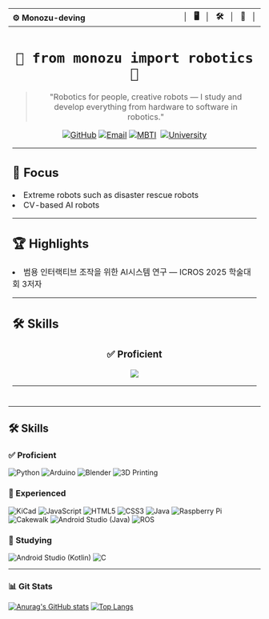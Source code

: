 <div align="center">
  <table>
    <thead>
      <tr>
        <th align="left">⚙️ Monozu-deving</th>
        <th align="right">│⠀🖥️⠀│⠀🛠️⠀│⠀🤖⠀│</th>
      </tr>
    </thead>
    <tbody>
      <tr align="center">
        <td colspan="2">
          <h1>
            <code>🎲 from monozu import robotics 🤖</code>
          </h1>
          <blockquote>"Robotics for people, creative robots — I study and develop everything from hardware to software in robotics."</blockquote>
          <a href="https://github.com/monozu-deving"><img src="https://img.shields.io/badge/GitHub-100000?style=flat&amp;logo=github&amp;logoColor=white" alt="GitHub"></a>
          <a href="mailto:monozu.deving@gmail.com"><img src="https://img.shields.io/badge/Email-Contact-blue?style=flat&amp;logo=gmail&amp;logoColor=white" alt="Email"></a>
          <a href="https://www.16personalities.com/ko/결과/intj-a/m/9xhhavnkm?utm_source=results-assertive-architect&amp;utm_medium=email&amp;utm_campaign=ko&amp;utm_content=view-results"><img src="https://img.shields.io/badge/MBTI-INTJ-8E44AD?style=flat" alt="MBTI"></a>
          <img src="https://komarev.com/ghpvc/?username=monozu-deving&amp;color=green" alt="">
          <a href=""><img src="https://img.shields.io/badge/Sejong_University-A31F34?style=flat&amp;logo=academia&amp;logoColor=white" alt="University"></a>
          <hr>
          <h2 align="left">🎯 Focus</h2>
          <li align="left">Extreme robots such as disaster rescue robots</li>
          <li align="left">CV-based AI robots</li>
          <hr>
          <h2 align="left">🏆 Highlights</h2>
          <li align="left">범용 인터랙티브 조작을 위한 AI시스템 연구 — ICROS 2025 학술대회 3저자</li>
          <hr>
          <h2 align="left">🛠️ Skills</h2>
          <h3>✅ Proficient</h3>
          <a href="https://skillicons.dev">
            <img src="https://skillicons.dev/icons?i=arduino,blender,notion,py" />
          </a>
          <hr>
          <br>
        </td>
      </tr>
    </tbody>
  </table>
</div>

## 🛠️ Skills

### ✅ Proficient

![Python](https://img.shields.io/badge/Python-3776AB?style=flat&logo=python&logoColor=white)
![Arduino](https://img.shields.io/badge/Arduino-00979D?style=flat&logo=arduino&logoColor=white)
![Blender](https://img.shields.io/badge/Blender-F5792A?style=flat&logo=blender&logoColor=white)
![3D Printing](https://img.shields.io/badge/3D_Printing-FF6F00?style=flat&logo=open3d&logoColor=white)

### 🔷 Experienced

![KiCad](https://img.shields.io/badge/KiCad-314CB6?style=flat&logo=kicad&logoColor=white)
![JavaScript](https://img.shields.io/badge/JavaScript-F7DF1E?style=flat&logo=javascript&logoColor=black)
![HTML5](https://img.shields.io/badge/HTML5-E34F26?style=flat&logo=html5&logoColor=white)
![CSS3](https://img.shields.io/badge/CSS3-1572B6?style=flat&logo=css3&logoColor=white)
![Java](https://img.shields.io/badge/Java-007396?style=flat&logo=openjdk&logoColor=white)
![Raspberry Pi](https://img.shields.io/badge/Raspberry_Pi-A22846?style=flat&logo=raspberrypi&logoColor=white)
![Cakewalk](https://img.shields.io/badge/Cakewalk-F5792A?style=flat&logo=bandlab&logoColor=white)
![Android Studio (Java)](https://img.shields.io/badge/Android_Studio-3DDC84?style=flat&logo=android&logoColor=white)
![ROS](https://img.shields.io/badge/ROS-22314E?logo=ros&logoColor=white)

### 🧪 Studying

![Android Studio (Kotlin)](https://img.shields.io/badge/Kotlin-7F52FF?style=flat&logo=kotlin&logoColor=white)
![C](https://img.shields.io/badge/C-00599C?style=flat&logo=c&logoColor=white)

---

### 📊 Git Stats  

[![Anurag's GitHub stats](https://github-readme-stats.vercel.app/api?username=monozu-deving&show_icons=true&theme=one_dark_pro&rank_icon=github)](https://github.com/anuraghazra/github-readme-stats)
[![Top Langs](https://github-readme-stats.vercel.app/api/top-langs/?username=monozu-deving&layout=compact&theme=one_dark_pro)](https://github.com/anuraghazra/github-readme-stats)

<!--
**monozu-deving/monozu-deving** is a ✨ _special_ ✨ repository because its `README.md` (this file) appears on your GitHub profile.

Here are some ideas to get you started:

- 🔭 I’m currently working on ...
- 🌱 I’m currently learning ...
- 👯 I’m looking to collaborate on ...
- 🤔 I’m looking for help with ...
- 💬 Ask me about ...
- 📫 How to reach me: ...
- 😄 Pronouns: ...
- ⚡ Fun fact: ...
-->
